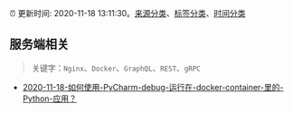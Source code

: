 :alarm_clock: 更新时间: 2020-11-18 13:11:30。[来源分类](../README.md)、[标签分类](../TAGS.md)、[时间分类](../TIMELINE.md)

## 服务端相关


> 关键字：`Nginx`、`Docker`、`GraphQL`、`REST`、`gRPC`



- [2020-11-18-如何使用-PyCharm-debug-运行在-docker-container-里的-Python-应用？](https://www.v2ex.com/t/726851) 